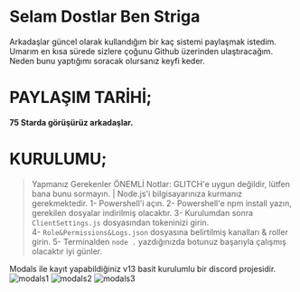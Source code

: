 # Selam Dostlar Ben Striga
Arkadaşlar güncel olarak kullandığım bir kaç sistemi paylaşmak istedim. Umarım en kısa sürede sizlere çoğunu Github üzerinden ulaştıracağım. Neden bunu yaptığımı soracak olursanız keyfi keder.

# PAYLAŞIM TARİHİ;
**75 Starda görüşürüz arkadaşlar.**

# KURULUMU;

> Yapmanız Gerekenler
> ÖNEMLİ Notlar: GLITCH'e uygun değildir, lütfen bana bunu sormayın. | Node.js'i bilgisayarınıza kurmanız gerekmektedir.
> 1- Powershell'i açın.
> 2- Powershell'e npm install yazın, gerekilen dosyalar indirilmiş olacaktır.
> 3- Kurulumdan sonra `ClientSettings.js` dosyasından tokeninizi girin.  
> 4- `Role&Permissions&Logs.json` dosyasına belirtilmiş kanalları & roller girin.
> 5- Terminalden `node .` yazdığınızda botunuz başarıyla çalışmış olacaktır iyi günler.


Modals ile kayıt yapabildiğiniz v13 basit kurulumlu bir discord projesidir.
![modals1](https://user-images.githubusercontent.com/68235392/182917347-eb2bcbeb-9f8c-4426-aedd-bfdce2bc074b.png)
![modals2](https://user-images.githubusercontent.com/68235392/182917357-95910f93-ef9b-4d0e-9570-58add813266b.png)
![modals3](https://user-images.githubusercontent.com/68235392/182917369-1f242929-d58a-4745-8c35-9165af33e564.png)
